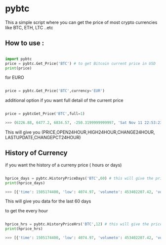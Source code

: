 # pybtc

This a simple script where you can get the price of most crypto currencies like BTC, ETH, LTC ..etc

## How to use :

```python

import pybtc
price = pybtc.Get_Price('BTC') # to get Bitcoin current price in USD
print(price)
```
for EURO 
```python

price = pybtc.Get_Price('BTC',currency='EUR')
```
additional option if you want full detail of the current price

```python

price = pybtcGet_Price('BTC',full=1)

>>> (6226.88, 6477.2, 6834.57, -250.3199999999997, 'Sat Nov 11 22:53:23 2017', -3.864632866053228)

```
This will give you (PRICE,OPEN24HOUR,HIGH24HOUR,CHANGE24HOUR, LASTUPDATE,CHANGEPCT24HOUR)

## History of Currency

if you want the history of a curreny price ( hours or days)

```python

hprice_days = pybtc.HistoryPriceDays('BTC',60) # this will give the price details for the last 60 days 
print(hprice_days) 

>>> [{'time': 1505174400, 'low': 4074.97, 'volumeto': 453402207.42, 'volumefrom': 107041.94, 'high': 4387.76, 'close': 4158.92, 'open': 4217.9} .....
```
This will give you data for the last 60 days

to get the every hour 
```python

hprice_hrs = pybtc.HistoryPriceHrs('BTC',12) # this will give the price details for the last 12 hrs 
print(hprice_hrs) 

>>> [{'time': 1505174400, 'low': 4074.97, 'volumeto': 453402207.42, 'volumefrom': 107041.94, 'high': 4387.76, 'close': 4158.92, 'open': 4217.9} .....
```


